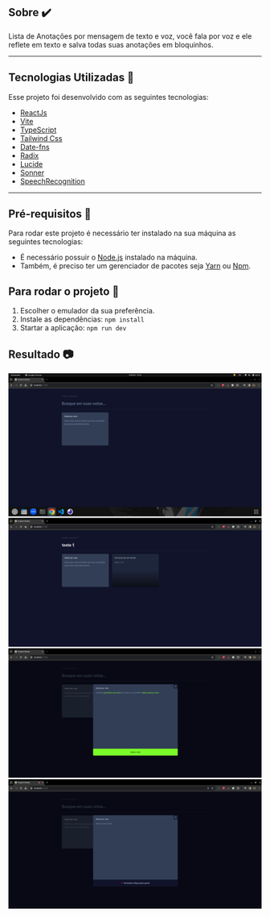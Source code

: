 ## Sobre ✔️

Lista de Anotações por mensagem de texto e voz, você fala por voz e ele reflete em texto e salva todas suas anotações em bloquinhos.

---

## Tecnologias Utilizadas 📎

Esse projeto foi desenvolvido com as seguintes tecnologias:

- [ReactJs](https://react.dev/learn/installation)
- [Vite](https://vitejs.dev/guide/)
- [TypeScript](https://www.typescriptlang.org/docs/)
- [Tailwind Css](https://tailwindcss.com/docs/installation)
- [Date-fns](https://date-fns.org/docs/Getting-Started)
- [Radix](https://www.radix-ui.com/themes/docs/overview/getting-started)
- [Lucide](https://lucide.dev/guide/installation)
- [Sonner](https://sonner.emilkowal.ski/getting-started)
- [SpeechRecognition](https://developer.mozilla.org/en-US/docs/Web/API/SpeechRecognition)

---

## Pré-requisitos 📝

Para rodar este projeto é necessário ter instalado na sua máquina as seguintes tecnologias:

- É necessário possuir o [Node.js](https://nodejs.org/en/) instalado na máquina.
- Também, é preciso ter um gerenciador de pacotes seja [Yarn](https://yarnpkg.com/) ou [Npm](https://www.npmjs.com/).

## Para rodar o projeto 📌

1. Escolher o emulador da sua preferência.
2. Instale as dependências: `npm install`
3. Startar a aplicação: `npm run dev`

## Resultado 📷

<div align="center">
    <img src="src/assets/screenshot/home.png" />
    <img src="src/assets/screenshot/home-filter.png" />
    <img src="src/assets/screenshot/home-modal.png" />
    <img src="src/assets/screenshot/modal-audio.png" />
</div>
